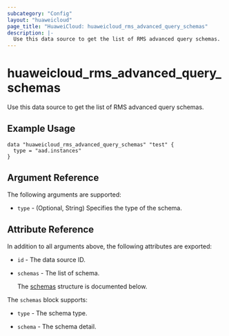 ```yaml
---
subcategory: "Config"
layout: "huaweicloud"
page_title: "HuaweiCloud: huaweicloud_rms_advanced_query_schemas"
description: |-
  Use this data source to get the list of RMS advanced query schemas.
---
```


# huaweicloud_rms_advanced_query_schemas

Use this data source to get the list of RMS advanced query schemas.

## Example Usage

```hcl
data "huaweicloud_rms_advanced_query_schemas" "test" {
  type = "aad.instances"
}
```

## Argument Reference

The following arguments are supported:

* `type` - (Optional, String) Specifies the type of the schema.

## Attribute Reference

In addition to all arguments above, the following attributes are exported:

* `id` - The data source ID.

* `schemas` - The list of schema.

  The [schemas](#schemas_struct) structure is documented below.

<a name="schemas_struct"></a>
The `schemas` block supports:

* `type` - The schema type.

* `schema` - The schema detail.
